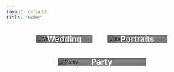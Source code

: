 ```yaml
---
layout: default
title: "Home"
---
```


<div class="categories">
  <div class="category">
    <a href="{{ '/categories/Wedding/' | relative_url }}">
      <h2>Wedding</h2>
      <img src="{{ '/WeddingImages/DSC04547.jpg' | relative_url }}" alt="Wedding">
    </a>
  </div>



  <div class="Portrait ">
    <a href="{{ '/categories/portraits/' | relative_url }}">
      <h2>Portraits</h2>
      <img src="{{ '/PortraitImages/WhatsApp Image 2024-04-28 at 15.14.09_8fc52d74.jpg' | relative_url }}" alt="Events">
    </a>
  </div>



  <div class="Party">
    <a href="{{ '/categories/Party/' | relative_url }}">
      <h2>Party</h2>
      <img src="{{ '/PartyImages/DSC05241 (1).jpg' | relative_url }}" alt="Party">
    </a>
  </div>
  <!-- Add more categories as needed -->
</div>

<style>
  .categories {
    display: flex;
    flex-wrap: wrap;
    gap: 20px;
    justify-content: center; /* Center the categories */
  }

  .category {
    position: relative;
    overflow: hidden;
    flex: 1 1 calc(33.333% - 20px);
    max-width: calc(33.333% - 20px);
    box-sizing: border-box;
    margin: 10px;
    transition: transform 0.3s;
  }

  .category:hover {
    transform: scale(1.05);
  }

  .category img {
    width: 100%;
    height: auto;
    display: block;
    transition: transform 0.3s;
  }

  .category:hover img {
    transform: scale(1.1);
  }

  .category h2 {
    position: absolute;
    top: 50%;
    left: 50%;
    transform: translate(-50%, -50%);
    color: white;
    background-color: rgba(0, 0, 0, 0.5);
    padding: 10px;
    margin: 0;
    text-align: center;
    font-size: 1.5em;
    width: 100%;
    box-sizing: border-box;
    transition: background-color 0.3s;
  }

  .category:hover h2 {
    background-color: rgba(0, 0, 0, 0.7);
  }

  .Portrait {
    position: relative;
    overflow: hidden;
    flex: 1 1 calc(33.333% - 10px);
    max-width: calc(33.333% - 10px);
    box-sizing: border-box;
    margin: 10px;
    transition: transform 0.3s;
  }

  .Portrait:hover {
    transform: scale(1.05);
  }

  .Portrait img {
    width: 100%; /* Ensure the image takes up the full width of its container */
    height: auto;
    display: block;
    transition: transform 0.3s;
  }

  .Portrait:hover img {
    transform: scale(1.1);
  }

  .Portrait h2 {
    position: absolute;
    top: 50%;
    left: 50%;
    transform: translate(-50%, -50%);
    color: white;
    background-color: rgba(0, 0, 0, 0.5);
    padding: 10px;
    margin: 0;
    text-align: center;
    font-size: 1.5em;
    width: 100%;
    box-sizing: border-box;
    transition: background-color 0.3s;
  }

  .Portrait:hover h2 {
    background-color: rgba(0, 0, 0, 0.7);
  }

  .Party {
    position: relative;
    overflow: hidden;
    flex: 1 1 calc(50% - 20px); /* Make the Party category take more space */
    max-width: calc(50% - 20px); /* Ensure it scales up to a larger size */
    box-sizing: border-box;
    margin: 10px;
    transition: transform 0.3s;
  }

  .Party:hover {
    transform: scale(1.05);
  }

  .Party img {
    width: 100%; /* Ensure the image takes up the full width of its container */
    height: auto;
    display: block;
    transition: transform 0.3s;
  }

  .Party:hover img {
    transform: scale(1.1);
  }

  .Party h2 {
    position: absolute;
    top: 50%;
    left: 50%;
    transform: translate(-50%, -50%);
    color: white;
    background-color: rgba(0, 0, 0, 0.5);
    padding: 10px;
    margin: 0;
    text-align: center;
    font-size: 1.5em;
    width: 100%;
    box-sizing: border-box;
    transition: background-color 0.3s;
  }

  .Party:hover h2 {
    background-color: rgba(0, 0, 0, 0.7);
  }
</style>
